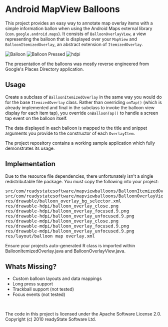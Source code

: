 Android MapView Balloons
========================

This project provides an easy way to annotate map overlay items with a simple information ballon when using the Android Maps external library (`com.google.android.maps`). It consists of `BalloonOverlayView`, a view representing the balloon that is displayed over your `MapView` and `BalloonItemizedOverlay`, an abstract extension of `ItemizedOverlay`.

![Balloon](http://jeffgilfelt.com/mapviewballoons/device-balloon1.png "Balloon")
![Balloon Pressed](http://jeffgilfelt.com/mapviewballoons/device-balloon2.png "Balloon Pressed")
![hdpi](http://jeffgilfelt.com/mapviewballoons/device-balloon-hdpi.png "hdpi")

The presentation of the balloons was mostly reverse engineered from Google's Places Directory application. 

Usage
-----

Create a subclass of `BalloonItemizedOverlay` in the same way you would do for the base `ItemizedOverlay` class. Rather than overriding `onTap()` (which is already implemented and final in the subclass to invoke the balloon view display for each item tap), you override `onBalloonTap()` to handle a screen tap event on the balloon itself.

The data displayed in each balloon is mapped to the title and snippet arguments you provide to the constructor of each `OverlayItem`.

The project repository contains a working sample application which fully demonstrates its usage.

Implementation
--------------

Due to the resource file dependencies, there unfortunately isn't a single redistributable file package. You must copy the following into your project:

<pre>
src/com/readystatesoftware/mapviewballoons/BalloonItemizedOverlay.java
src/com/readystatesoftware/mapviewballoons/BalloonOverlayView.java
res/drawable/balloon_overlay_bg_selector.xml
res/drawable-hdpi/balloon_overlay_close.png
res/drawable-hdpi/balloon_overlay_focused.9.png
res/drawable-hdpi/balloon_overlay_unfocused.9.png
res/drawable-mdpi/balloon_overlay_close.png
res/drawable-mdpi/balloon_overlay_focused.9.png
res/drawable-mdpi/balloon_overlay_unfocused.9.png
res/layout/balloon_map_overlay.xml
</pre>

Ensure your projects auto-generated R class is imported within BalloonItemizedOverlay.java and BalloonOverlayView.java.

Whats Missing?
--------------

* Custom balloon layouts and data mappings
* Long press support
* Trackball support (not tested)
* Focus events (not tested)

<br />

The code in this project is licensed under the Apache Software License 2.0.
<br />
Copyright (c) 2010 readyState Software Ltd.
